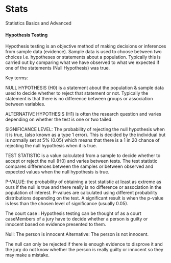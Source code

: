 # Stats
Statistics Basics and Advanced


#### Hypothesis Testing

Hypothesis testing is an objective method of making decisions or inferences from sample data (evidence). 
Sample data is used to choose between two choices i.e. hypotheses or statements about a population. 
Typically this is carried out by comparing what we have observed to what we expected if 
one of the statements (Null Hypothesis) was true.

Key terms:  

NULL HYPOTHESIS (H0) is a statement about the population & sample data used to decide whether to reject that statement or not. 
                 Typically the statement is that there is no difference between groups or association between variables. 

ALTERNATIVE HYPOTHESIS (H1) is often the research question and varies depending on whether the test is one or two tailed. 

SIGNIFICANCE LEVEL: The probability of rejecting the null hypothesis when it is true, (also known as a type 1 error). 
                    This is decided by the individual but is normally set at 5% (0.05) which means that there is a 1 in 20 chance of 
                    rejecting the null hypothesis when it is true. 

TEST STATISTIC is a value calculated from a sample to decide whether to accept or reject the null (H0) and varies between tests. 
                    The test statistic compares differences between the samples or between observed and expected values when the 
                    null hypothesis is true. 

P-VALUE: the probability of obtaining a test statistic at least as extreme as ours if the null is true and there 
         really is no difference or association in the population of interest. 
         P-values are calculated using different probability distributions depending on the test. 
         A significant result is when the p-value is less than the chosen level of significance (usually 0.05). 
         
         

The court case : 
Hypothesis testing can be thought of as a court caseMembers of a jury have to decide whether a person is guilty or 
innocent based on evidence presented to them.

Null: The person is innocent
Alternative: The person is not innocent.

The null can only be rejected if there is enough evidence to disprove it and the jury do not know whether the person 
is really guilty or innocent so they may make a mistake.
